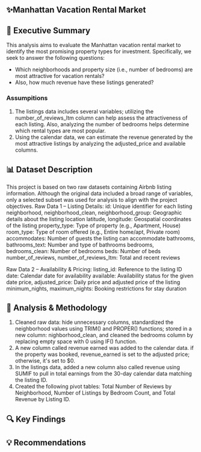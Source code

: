 ## ✨Manhattan Vacation Rental Market
## 🎯 Executive Summary
This analysis aims to evaluate the Manhattan vacation rental market to identify the most promising property types for investment. Specifically, we seek to answer the following questions: 
- Which neighborhoods and property size (i.e., number of bedrooms) are most attractive for vacation rentals?
- Also, how much revenue have these listings generated? 
### Assumpitions 
1. The listings data includes several variables; utilizing the number_of_reviews_ltm column can help assess the attractiveness of each listing. Also, analyzing the number of bedrooms helps determine which rental types are most popular.
2. Using the calendar data, we can estimate the revenue generated by the most attractive listings by analyzing the adjusted_price and available columns.
## 📊 Dataset Description
This project is based on two raw datasets containing Airbnb listing information. Although the original data included a broad range of variables, only a selected subset was used for analysis to align with the project objectives.
Raw Data 1 – Listing Details:
id: Unique identifier for each listing
neighborhood, neighborhood_clean, neighborhood_group: Geographic details about the listing location
latitude, longitude: Geospatial coordinates of the listing
property_type: Type of property (e.g., Apartment, House)
room_type: Type of room offered (e.g., Entire home/apt, Private room)
accommodates: Number of guests the listing can accommodate
bathrooms, bathrooms_text: Number and type of bathrooms
bedrooms, bedrooms_clean: Number of bedrooms
beds: Number of beds
number_of_reviews, number_of_reviews_ltm: Total and recent reviews

Raw Data 2 – Availability & Pricing:
listing_id: Reference to the listing ID
date: Calendar date for availability
available: Availability status for the given date
price, adjusted_price: Daily price and adjusted price of the listing
minimum_nights, maximum_nights: Booking restrictions for stay duration

## 🧪 Analysis & Methodology
1. Cleaned raw data: hide unnecessary columns, standardized the neighborhood values using TRIM() and PROPER() functions; stored in a new column:  nighborhood_clean, and cleaned the bedrooms column by replacing empty space with 0 using IF() function.
2. A new column called revenue earned was added to the calendar data. if the property was booked, revenue_earned is set to the adjusted price; otherwise, it's set to $0.
3. In the listings data, added a new column also called revenue using SUMIF to pull in total earnings from the 30-day calendar data matching the listing ID.
4. Created the following pivot tables: Total Number of Reviews by Neighborhood, Number of Listings by Bedroom Count, and Total Revenue by Listing ID.
## 🔍 Key Findings
## 💡 Recommendations

